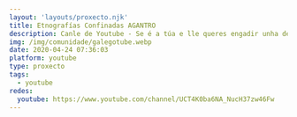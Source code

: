 ```yaml
---
layout: 'layouts/proxecto.njk'
title: Etnografías Confinadas AGANTRO
description: Canle de Youtube - Se é a túa e lle queres engadir unha descripción e etiquetas, ponte en contacto con nós.
img: /img/comunidade/galegotube.webp
date: 2020-04-24 07:36:03
platform: youtube
type: proxecto
tags:
  - youtube
redes:
  youtube: https://www.youtube.com/channel/UCT4K0ba6NA_NucH37zw46Fw
---
```



